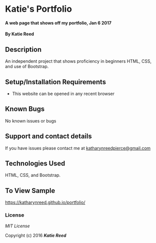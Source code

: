 # Katie's Portfolio

#### A web page that shows off my portfolio, Jan 6 2017

#### By Katie Reed

## Description

An independent project that shows proficiency in beginners HTML, CSS, and use of Bootstrap.

## Setup/Installation Requirements

* This website can be opened in any recent browser

## Known Bugs

No known issues or bugs

## Support and contact details

If you have issues please contact me at katharynreedpierce@gmail.com

## Technologies Used

HTML, CSS, and Bootstrap.

## To View Sample

https://katharynreed.github.io/portfolio/

### License

*MIT License*

Copyright (c) 2016 **_Katie Reed_**
